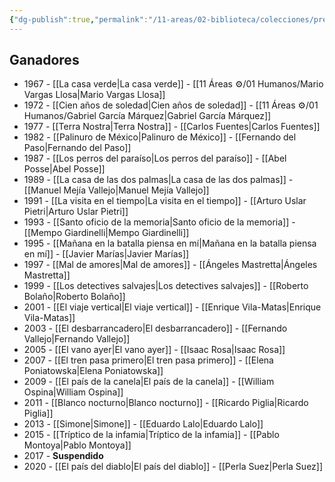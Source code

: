 ```yaml
---
{"dg-publish":true,"permalink":"/11-areas/02-biblioteca/colecciones/premio-internacional-de-novela-romulo-gallegos/","noteIcon":""}
---
```



## Ganadores
- 1967 - [[La casa verde\|La casa verde]] - [[11 Áreas ⚙/01 Humanos/Mario Vargas Llosa\|Mario Vargas Llosa]]
- 1972 - [[Cien años de soledad\|Cien años de soledad]] - [[11 Áreas ⚙/01 Humanos/Gabriel García Márquez\|Gabriel García Márquez]]
- 1977 - [[Terra Nostra\|Terra Nostra]] - [[Carlos Fuentes\|Carlos Fuentes]]
- 1982 - [[Palinuro de México\|Palinuro de México]] - [[Fernando del Paso\|Fernando del Paso]]
- 1987 - [[Los perros del paraíso\|Los perros del paraíso]] - [[Abel Posse\|Abel Posse]]
- 1989 - [[La casa de las dos palmas\|La casa de las dos palmas]] - [[Manuel Mejía Vallejo\|Manuel Mejía Vallejo]]
- 1991 - [[La visita en el tiempo\|La visita en el tiempo]] - [[Arturo Uslar Pietri\|Arturo Uslar Pietri]]
- 1993 - [[Santo oficio de la memoria\|Santo oficio de la memoria]] - [[Mempo Giardinelli\|Mempo Giardinelli]]
- 1995 - [[Mañana en la batalla piensa en mí\|Mañana en la batalla piensa en mí]] - [[Javier Marías\|Javier Marías]]
- 1997 - [[Mal de amores\|Mal de amores]] - [[Ángeles Mastretta\|Ángeles Mastretta]]
- 1999 - [[Los detectives salvajes\|Los detectives salvajes]] - [[Roberto Bolaño\|Roberto Bolaño]]
- 2001 - [[El viaje vertical\|El viaje vertical]] - [[Enrique Vila-Matas\|Enrique Vila-Matas]]
- 2003 - [[El desbarrancadero\|El desbarrancadero]] - [[Fernando Vallejo\|Fernando Vallejo]]
- 2005 - [[El vano ayer\|El vano ayer]] - [[Isaac Rosa\|Isaac Rosa]]
- 2007 - [[El tren pasa primero\|El tren pasa primero]] - [[Elena Poniatowska\|Elena Poniatowska]]
- 2009 - [[El país de la canela\|El país de la canela]] - [[William Ospina\|William Ospina]]
- 2011 - [[Blanco nocturno\|Blanco nocturno]] - [[Ricardo Piglia\|Ricardo Piglia]]
- 2013 - [[Simone\|Simone]] - [[Eduardo Lalo\|Eduardo Lalo]]
- 2015 - [[Tríptico de la infamia\|Tríptico de la infamia]] - [[Pablo Montoya\|Pablo Montoya]]
- 2017 - **Suspendido**
- 2020 - [[El país del diablo\|El país del diablo]] - [[Perla Suez\|Perla Suez]]